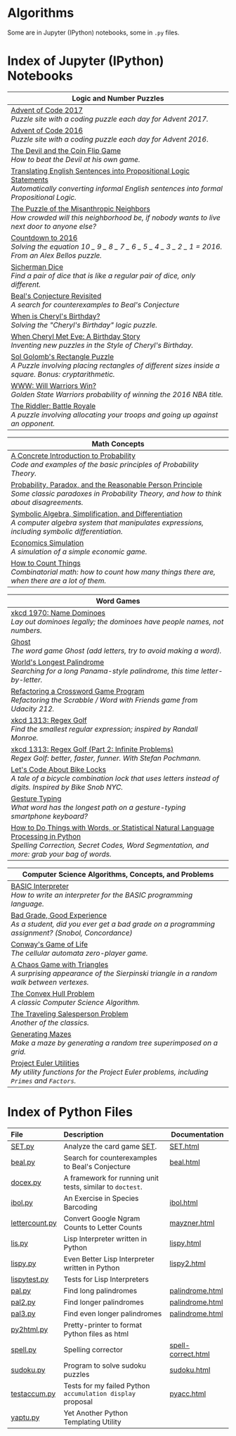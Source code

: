 # Algorithms

Some are in Jupyter (IPython) notebooks, some in `.py` files. 

 
# Index of Jupyter (IPython) Notebooks

|Logic and Number Puzzles|
|---|
|[Advent of Code 2017](https://github.com/batermj/data_sciences_campaign/tree/master/Python/Algorithms/ipynb/ds00100001_algorithms_python_ex00000002.ipynb)<br>*Puzzle site with a coding puzzle each day for Advent 2017.*|
|[Advent of Code 2016](https://github.com/batermj/data_sciences_campaign/tree/master/Python/Algorithms/ipynb/ds00100001_algorithms_python_ex00000003.ipynb)<br>*Puzzle site with a coding puzzle each day for Advent 2016*.|
|[The Devil and the Coin Flip Game](https://github.com/batermj/data_sciences_campaign/tree/master/Python/Algorithms/ipynb/ds00100001_algorithms_python_ex00000004.ipynb)<br>*How to beat the Devil at his own game.*|
|[Translating English Sentences into Propositional Logic Statements](https://github.com/batermj/data_sciences_campaign/tree/master/Python/Algorithms/ipynb/ds00100001_algorithms_python_ex00000005.ipynb)<br>*Automatically converting informal English sentences into formal Propositional Logic.*|
|[The Puzzle of the Misanthropic Neighbors](https://github.com/batermj/data_sciences_campaign/tree/master/Python/Algorithms/ipynb/ds00100001_algorithms_python_ex00000006.ipynb)<br>*How crowded will this neighborhood be, if nobody wants to live next door to anyone else?*|
|[Countdown to 2016](https://github.com/batermj/data_sciences_campaign/tree/master/Python/Algorithms/ipynb/ds00100001_algorithms_python_ex00000007.ipynb)<br>*Solving the equation 10 _ 9 _ 8 _ 7 _ 6 _ 5 _ 4 _ 3 _ 2 _ 1 = 2016. From an Alex Bellos puzzle.*|
|[Sicherman Dice](https://github.com/batermj/data_sciences_campaign/tree/master/Python/Algorithms/ipynb/ds00100001_algorithms_python_ex00000008.ipynb)<br>*Find a pair of dice that is like a regular pair of dice, only different.*|
|[Beal's Conjecture Revisited](https://github.com/batermj/data_sciences_campaign/tree/master/Python/Algorithms/ipynb/ds00100001_algorithms_python_ex00000009.ipynb)<br>*A search for counterexamples to Beal's Conjecture*|
|[When is Cheryl's Birthday?](https://github.com/batermj/data_sciences_campaign/tree/master/Python/Algorithms/ipynb/ds00100001_algorithms_python_ex00000010.ipynb)<br>*Solving the "Cheryl's Birthday" logic puzzle.*|
|[When Cheryl Met Eve: A Birthday Story](https://github.com/batermj/data_sciences_campaign/tree/master/Python/Algorithms/ipynb/ds00100001_algorithms_python_ex00000011.ipynb)<br>*Inventing new puzzles in the Style of Cheryl's Birthday.*|
|[Sol Golomb's Rectangle Puzzle](https://github.com/batermj/data_sciences_campaign/tree/master/Python/Algorithms/ipynb/ds00100001_algorithms_python_ex00000012.ipynb)<br>*A Puzzle involving placing rectangles of different sizes inside a square. Bonus: cryptarithmetic.*|
|[WWW: Will Warriors Win?](https://github.com/batermj/data_sciences_campaign/tree/master/Python/Algorithms/ipynb/ds00100001_algorithms_python_ex00000013.ipynb)<br>*Golden State Warriors probability of winning the 2016 NBA title.*|
|[The Riddler: Battle Royale](https://github.com/batermj/data_sciences_campaign/tree/master/Python/Algorithms/ipynb/ds00100001_algorithms_python_ex00000014.ipynb)<br>*A puzzle involving allocating your troops and going up against an opponent.*|

|Math Concepts|
|---|
|[A Concrete Introduction to Probability](https://github.com/batermj/data_sciences_campaign/tree/master/Python/Algorithms/ipynb/ds00100001_algorithms_python_ex00000015.ipynb)<br>*Code and examples of the basic principles of Probability Theory.*|
|[Probability, Paradox, and the Reasonable Person Principle](https://github.com/batermj/data_sciences_campaign/tree/master/Python/Algorithms/ipynb/ds00100001_algorithms_python_ex00000016.ipynb)<br>*Some classic paradoxes in Probability Theory, and how to think about disagreements.*|
|[Symbolic Algebra, Simplification, and Differentiation](https://github.com/batermj/data_sciences_campaign/tree/master/Python/Algorithms/ipynb/ds00100001_algorithms_python_ex00000017.ipynb)<br>*A computer algebra system that  manipulates expressions, including symbolic differentiation.*|
|[Economics Simulation](https://github.com/batermj/data_sciences_campaign/tree/master/Python/Algorithms/ipynb/ds00100001_algorithms_python_ex00000018.ipynb)<br>*A simulation of a simple economic game.*|
|[How to Count Things](https://github.com/batermj/data_sciences_campaign/tree/master/Python/Algorithms/ipynb/ds00100001_algorithms_python_ex00000019.ipynb)<br>*Combinatorial math: how to count how many things there are, when there are a lot of them.*|

|Word Games|
|---|
|[xkcd 1970: Name Dominoes](https://github.com/batermj/data_sciences_campaign/tree/master/Python/Algorithms/ipynb/ds00100001_algorithms_python_ex00000020.ipynb)<br>*Lay out dominoes legally; the dominoes have people names, not numbers.*|
|[Ghost](https://github.com/batermj/data_sciences_campaign/tree/master/Python/Algorithms/ipynb/ds00100001_algorithms_python_ex00000021.ipynb)<br>*The word game Ghost (add letters, try to avoid making a word).*|
|[World's Longest Palindrome](https://github.com/batermj/data_sciences_campaign/tree/master/Python/Algorithms/ipynb/ds00100001_algorithms_python_ex00000022.ipynb)<br>*Searching for a long Panama-style palindrome, this time letter-by-letter.*|
|[Refactoring a Crossword Game Program](https://github.com/batermj/data_sciences_campaign/tree/master/Python/Algorithms/ipynb/ds00100001_algorithms_python_ex00000023.ipynb)<br>*Refactoring the Scrabble / Word with Friends game from Udacity 212.*|
|[xkcd 1313: Regex Golf](https://github.com/batermj/data_sciences_campaign/tree/master/Python/Algorithms/ipynb/ds00100001_algorithms_python_ex00000024.ipynb)<br>*Find the smallest regular expression; inspired by Randall Monroe.*|
|[xkcd 1313: Regex Golf (Part 2: Infinite Problems)](https://github.com/batermj/data_sciences_campaign/tree/master/Python/Algorithms/ipynb/ds00100001_algorithms_python_ex00000025.ipynb)<br>*Regex Golf: better, faster, funner. With Stefan Pochmann.*|
|[Let's Code About Bike Locks](https://github.com/batermj/data_sciences_campaign/tree/master/Python/Algorithms/ipynb/ds00100001_algorithms_python_ex00000026.ipynb)<br>*A tale of a bicycle combination lock that uses letters instead of digits. Inspired by Bike Snob NYC.*|
|[Gesture Typing](https://github.com/batermj/data_sciences_campaign/tree/master/Python/Algorithms/ipynb/ds00100001_algorithms_python_ex00000027.ipynb)<br>*What word has the longest path on a gesture-typing smartphone keyboard?*|
|[How to Do Things with Words, or Statistical Natural Language Processing in Python](https://github.com/batermj/data_sciences_campaign/tree/master/Python/Algorithms/ipynb/ds00100001_algorithms_python_ex00000028.ipynb)<br>*Spelling Correction, Secret Codes, Word Segmentation, and more: grab your bag of words.*|

|Computer Science Algorithms, Concepts, and Problems|
|---|
|[BASIC Interpreter](https://github.com/batermj/data_sciences_campaign/tree/master/Python/Algorithms/ipynb/ds00100001_algorithms_python_ex00000029.ipynb)<br>*How to write an interpreter for the BASIC programming language.*|
|[Bad Grade, Good Experience](https://github.com/batermj/data_sciences_campaign/tree/master/Python/Algorithms/ipynb/ds00100001_algorithms_python_ex00000030.ipynb)<br>*As a student, did you ever get a bad grade on a programming assignment? (Snobol, Concordance)*|
|[Conway's Game of Life](https://github.com/batermj/data_sciences_campaign/tree/master/Python/Algorithms/ipynb/ds00100001_algorithms_python_ex00000031.ipynb)<br>*The cellular automata zero-player game.*|
|[A Chaos Game with Triangles](https://github.com/batermj/data_sciences_campaign/tree/master/Python/Algorithms/ipynb/ds00100001_algorithms_python_ex00000032.ipynb)<br>*A surprising appearance of the Sierpinski triangle in a random walk between vertexes.*|
|[The Convex Hull Problem](https://github.com/batermj/data_sciences_campaign/tree/master/Python/Algorithms/ipynb/ds00100001_algorithms_python_ex00000033.ipynb)<br>*A classic Computer Science Algorithm.*|
|[The Traveling Salesperson Problem](https://github.com/batermj/data_sciences_campaign/tree/master/Python/Algorithms/ipynb/ds00100001_algorithms_python_ex00000034.ipynb)<br>*Another of the classics.*|
|[Generating Mazes](https://github.com/batermj/data_sciences_campaign/tree/master/Python/Algorithms/ipynb/ds00100001_algorithms_python_ex00000035.ipynb)<br>*Make a maze by generating a random tree superimposed on a grid.*|
|[Project Euler Utilities](https://github.com/batermj/data_sciences_campaign/tree/master/Python/Algorithms/ipynb/ds00100001_algorithms_python_ex00000036.ipynb)<br>*My utility functions for the Project Euler problems, including `Primes` and `Factors`.*|

# Index of Python Files

| **File** | **Description** | **Documentation**|
|:--------|:-------------------|----|
|[SET.py](https://github.com/norvig/pytudes/blob/master/py/SET.py)|Analyze the card game [SET](http://www.setgame.com/set).|[SET.html](http://norvig.com/SET.html)|
|[beal.py](https://github.com/norvig/pytudes/blob/master/py/beal.py)|Search for counterexamples to Beal's Conjecture|[beal.html](http://norvig.com/beal.html)
|[docex.py](https://github.com/norvig/pytudes/blob/master/py/docex.py)|A framework for running unit tests, similar to `doctest`.|
|[ibol.py](https://github.com/norvig/pytudes/blob/master/py/ibol.py)|An Exercise in Species Barcoding|[ibol.html](http://norvig.com/ibol.html)
|[lettercount.py](https://github.com/norvig/pytudes/blob/master/py/lettercount.py)|Convert Google Ngram Counts to Letter Counts|[mayzner.html](http://norvig.com/mayzner.html)
|[lis.py](https://github.com/norvig/pytudes/blob/master/py/lis.py)|Lisp Interpreter written in Python|[lispy.html](http://norvig.com/lispy.html)
|[lispy.py](https://github.com/norvig/pytudes/blob/master/py/lispy.py)|Even Better Lisp Interpreter written in Python|[lispy2.html](http://norvig.com/lispy2.html)
|[lispytest.py](https://github.com/norvig/pytudes/blob/master/py/lispytest.py)|Tests for Lisp Interpreters|
|[pal.py](https://github.com/norvig/pytudes/blob/master/py/pal.py)|Find long palindromes|[palindrome.html](http://norvig.com/palindrome.html)
|[pal2.py](https://github.com/norvig/pytudes/blob/master/py/pal2.py)|Find longer palindromes|[palindrome.html](http://norvig.com/palindrome.html)
|[pal3.py](https://github.com/norvig/pytudes/blob/master/py/pal3.py)|Find even longer palindromes|[palindrome.html](http://norvig.com/palindrome.html)
|[py2html.py](https://github.com/norvig/pytudes/blob/master/py/py2html.py)|Pretty-printer to format Python files as html|
|[spell.py](https://github.com/norvig/pytudes/blob/master/py/spell.py)|Spelling corrector|[spell-correct.html](http://norvig.com/spell-correct.html)
|[sudoku.py](https://github.com/norvig/pytudes/blob/master/py/sudoku.py)|Program to solve sudoku puzzles|[sudoku.html](http://norvig.com/sudoku.html)
|[testaccum.py](https://github.com/norvig/pytudes/blob/master/py/testaccum.py)|Tests for my failed Python `accumulation display` proposal|[pyacc.html](http://norvig.com/pyacc.html)
|[yaptu.py](https://github.com/norvig/pytudes/blob/master/py/yaptu.py)|Yet Another Python Templating Utility|
